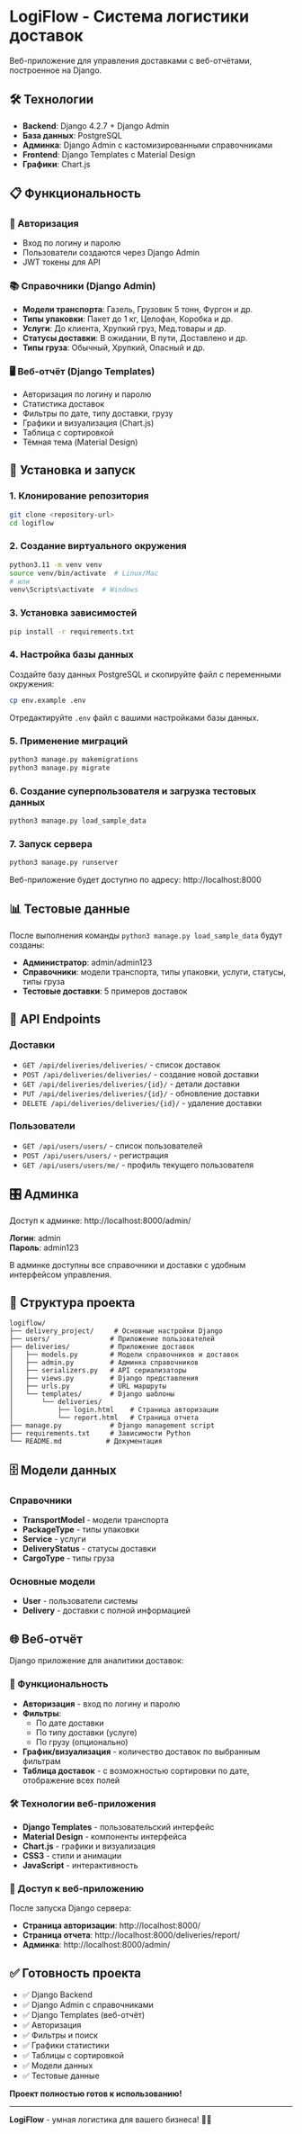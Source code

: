 # LogiFlow - Система логистики доставок

Веб-приложение для управления доставками с веб-отчётами, построенное на Django.

## 🛠 Технологии

- **Backend**: Django 4.2.7 + Django Admin
- **База данных**: PostgreSQL
- **Админка**: Django Admin с кастомизированными справочниками
- **Frontend**: Django Templates с Material Design
- **Графики**: Chart.js

## 📋 Функциональность

### 🔑 Авторизация
- Вход по логину и паролю
- Пользователи создаются через Django Admin
- JWT токены для API

### 📚 Справочники (Django Admin)
- **Модели транспорта**: Газель, Грузовик 5 тонн, Фургон и др.
- **Типы упаковки**: Пакет до 1 кг, Целофан, Коробка и др.
- **Услуги**: До клиента, Хрупкий груз, Мед.товары и др.
- **Статусы доставки**: В ожидании, В пути, Доставлено и др.
- **Типы груза**: Обычный, Хрупкий, Опасный и др.

### 🖥️ Веб-отчёт (Django Templates)
- Авторизация по логину и паролю
- Статистика доставок
- Фильтры по дате, типу доставки, грузу
- Графики и визуализация (Chart.js)
- Таблица с сортировкой
- Тёмная тема (Material Design)

## 🚀 Установка и запуск

### 1. Клонирование репозитория
```bash
git clone <repository-url>
cd logiflow
```

### 2. Создание виртуального окружения
```bash
python3.11 -m venv venv
source venv/bin/activate  # Linux/Mac
# или
venv\Scripts\activate  # Windows
```

### 3. Установка зависимостей
```bash
pip install -r requirements.txt
```

### 4. Настройка базы данных
Создайте базу данных PostgreSQL и скопируйте файл с переменными окружения:
```bash
cp env.example .env
```

Отредактируйте `.env` файл с вашими настройками базы данных.

### 5. Применение миграций
```bash
python3 manage.py makemigrations
python3 manage.py migrate
```

### 6. Создание суперпользователя и загрузка тестовых данных
```bash
python3 manage.py load_sample_data
```

### 7. Запуск сервера
```bash
python3 manage.py runserver
```

Веб-приложение будет доступно по адресу: http://localhost:8000

## 📊 Тестовые данные

После выполнения команды `python3 manage.py load_sample_data` будут созданы:

- **Администратор**: admin/admin123
- **Справочники**: модели транспорта, типы упаковки, услуги, статусы, типы груза
- **Тестовые доставки**: 5 примеров доставок

## 🔌 API Endpoints

### Доставки
- `GET /api/deliveries/deliveries/` - список доставок
- `POST /api/deliveries/deliveries/` - создание новой доставки
- `GET /api/deliveries/deliveries/{id}/` - детали доставки
- `PUT /api/deliveries/deliveries/{id}/` - обновление доставки
- `DELETE /api/deliveries/deliveries/{id}/` - удаление доставки

### Пользователи
- `GET /api/users/users/` - список пользователей
- `POST /api/users/users/` - регистрация
- `GET /api/users/users/me/` - профиль текущего пользователя

## 🎛 Админка

Доступ к админке: http://localhost:8000/admin/

**Логин**: admin  
**Пароль**: admin123

В админке доступны все справочники и доставки с удобным интерфейсом управления.

## 📁 Структура проекта

```
logiflow/
├── delivery_project/     # Основные настройки Django
├── users/               # Приложение пользователей
├── deliveries/          # Приложение доставок
│   ├── models.py        # Модели справочников и доставок
│   ├── admin.py         # Админка справочников
│   ├── serializers.py   # API сериализаторы
│   ├── views.py         # Django представления
│   ├── urls.py          # URL маршруты
│   └── templates/       # Django шаблоны
│       └── deliveries/
│           ├── login.html    # Страница авторизации
│           └── report.html   # Страница отчета
├── manage.py            # Django management script
├── requirements.txt     # Зависимости Python
└── README.md           # Документация
```

## 🗄 Модели данных

### Справочники
- **TransportModel** - модели транспорта
- **PackageType** - типы упаковки
- **Service** - услуги
- **DeliveryStatus** - статусы доставки
- **CargoType** - типы груза

### Основные модели
- **User** - пользователи системы
- **Delivery** - доставки с полной информацией

## 🌐 Веб-отчёт

Django приложение для аналитики доставок:

### 🎯 Функциональность
- **Авторизация** - вход по логину и паролю
- **Фильтры**:
  - По дате доставки
  - По типу доставки (услуге)
  - По грузу (опционально)
- **График/визуализация** - количество доставок по выбранным фильтрам
- **Таблица доставок** - с возможностью сортировки по дате, отображение всех полей

### 🛠 Технологии веб-приложения
- **Django Templates** - пользовательский интерфейс
- **Material Design** - компоненты интерфейса
- **Chart.js** - графики и визуализация
- **CSS3** - стили и анимации
- **JavaScript** - интерактивность

### 🔧 Доступ к веб-приложению

После запуска Django сервера:
- **Страница авторизации**: http://localhost:8000/
- **Страница отчета**: http://localhost:8000/deliveries/report/
- **Админка**: http://localhost:8000/admin/

## ✅ Готовность проекта

- ✅ Django Backend
- ✅ Django Admin с справочниками
- ✅ Django Templates (веб-отчёт)
- ✅ Авторизация
- ✅ Фильтры и поиск
- ✅ Графики статистики
- ✅ Таблицы с сортировкой
- ✅ Модели данных
- ✅ Тестовые данные

**Проект полностью готов к использованию!**

---

**LogiFlow** - умная логистика для вашего бизнеса! 🚚✨ 